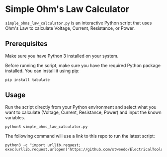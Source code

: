 # Simple Ohm's Law Calculator

`simple_ohms_law_calculator.py` is an interactive Python script that uses Ohm's Law to calculate Voltage, Current, Resistance, or Power.

## Prerequisites

Make sure you have Python 3 installed on your system.

Before running the script, make sure you have the required Python package installed. You can install it using pip:

`pip install tabulate`

## Usage

Run the script directly from your Python environment and select what you want to calculate (Voltage, Current, Resistance, Power) and input the known variables.

`python3 simple_ohms_law_calculator.py`

The following command will use a link to this repo to run the latest script:

```
python3 -c "import urllib.request; exec(urllib.request.urlopen('https://github.com/stweedo/ElectricalTools/raw/main/OhmsLawCalculator/simple_ohms_law_calculator.py').read())"
```
